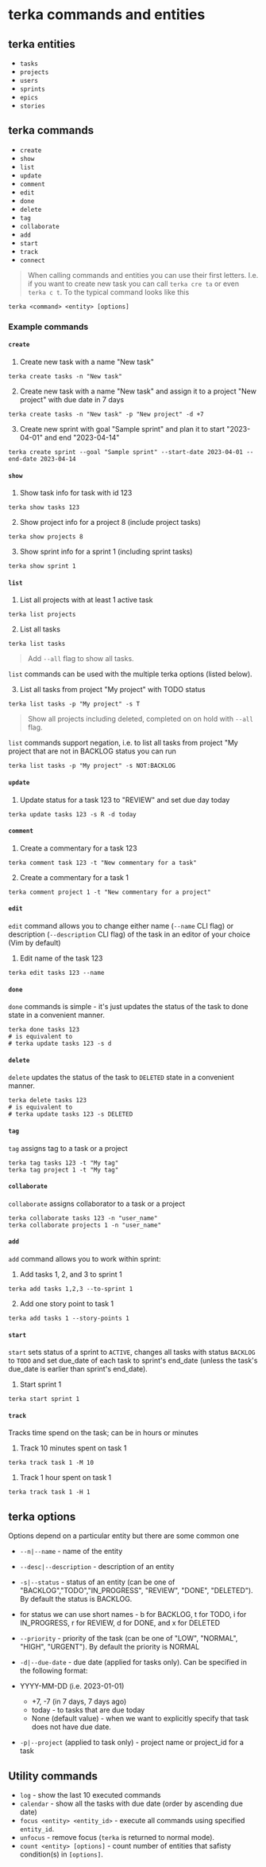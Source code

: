 # terka commands and entities

## terka entities

* `tasks`
* `projects`
* `users`
* `sprints`
* `epics`
* `stories`

## terka commands
* `create`
* `show`
* `list`
* `update`
* `comment`
* `edit`
* `done`
* `delete`
* `tag`
* `collaborate`
* `add`
* `start`
* `track`
* `connect`

> When calling commands and entities you can use their first letters.
> I.e. if you want to create new task you can call `terka cre ta` or even `terka c t`.
To the typical command looks like this

```
terka <command> <entity> [options]
```

### Example commands

#### `create`

1. Create new task with a name "New task"

```
terka create tasks -n "New task"
```

2. Create new task with a name "New task" and assign it to a project "New project" with due date in 7 days

```
terka create tasks -n "New task" -p "New project" -d +7
```

3. Create new sprint with goal "Sample sprint" and plan it to start "2023-04-01" and end "2023-04-14"

```
terka create sprint --goal "Sample sprint" --start-date 2023-04-01 --end-date 2023-04-14
```


#### `show`

1. Show task info for task with id 123

```
terka show tasks 123
```

2. Show project info for a project 8 (include project tasks)

```
terka show projects 8
```

3. Show sprint info for a sprint 1 (including sprint tasks)

```
terka show sprint 1
```

#### `list`

1. List all projects with at least 1 active task

```
terka list projects
```

2. List all tasks
```
terka list tasks
```
> Add `--all` flag to show all tasks.

`list` commands can be used with the multiple terka options (listed below).

3. List all tasks from project "My project" with TODO status

```
terka list tasks -p "My project" -s T
```
> Show all projects including deleted, completed on on hold with `--all` flag.

`list` commands support negation, i.e. to list all tasks from project "My project that are not in BACKLOG status you can run

```
terka list tasks -p "My project" -s NOT:BACKLOG
```

#### `update`

1. Update  status for a task 123 to "REVIEW" and set due day today

```
terka update tasks 123 -s R -d today
```

#### `comment`

1. Create a commentary for a task 123

```
terka comment task 123 -t "New commentary for a task"
```

2. Create a commentary for a task 1

```
terka comment project 1 -t "New commentary for a project"
```
#### `edit`

`edit` command allows you to change either name (`--name` CLI flag) or description (`--description` CLI flag) of the task in an editor of your choice (Vim by default)

1. Edit name of the task 123
```
terka edit tasks 123 --name
```

#### `done`

`done` commands is simple - it's just updates the status of the task to done state in a convenient manner.

```
terka done tasks 123
# is equivalent to
# terka update tasks 123 -s d
```

#### `delete`

`delete` updates the status of the task to `DELETED` state in a convenient manner.

```
terka delete tasks 123
# is equivalent to
# terka update tasks 123 -s DELETED
```

#### `tag`

`tag` assigns tag to a task or a project

```
terka tag tasks 123 -t "My tag"
terka tag project 1 -t "My tag"
```

#### `collaborate`

`collaborate` assigns collaborator to a task or a project

```
terka collaborate tasks 123 -n "user_name"
terka collaborate projects 1 -n "user_name"
```

#### `add`

`add` command allows you to work within sprint:

1. Add tasks 1, 2, and 3 to sprint 1

```
terka add tasks 1,2,3 --to-sprint 1
```

2. Add one story point to task 1

```
terka add tasks 1 --story-points 1
```

#### `start`

`start` sets status of a sprint to `ACTIVE`, changes all tasks with status `BACKLOG` to `TODO`
and set due_date of each task to sprint's end_date (unless the task's due_date is earlier than
sprint's end_date).

1. Start sprint 1
```
terka start sprint 1
```
#### `track`

Tracks time spend on the task; can be in hours or minutes

1. Track 10 minutes spent on task 1

```
terka track task 1 -M 10
```
1. Track 1 hour spent on task 1
```
terka track task 1 -H 1
```


## terka options
Options depend on a particular entity but there are some common one
* `--n|--name` - name of the entity
* `--desc|--description` - description of an entity
* `-s|--status` - status of an entity (can be one of "BACKLOG","TODO","IN_PROGRESS", "REVIEW", "DONE", "DELETED"). By default the status is BACKLOG.
* for status we can use short names - b for BACKLOG, t for TODO, i for IN_PROGRESS, r for REVIEW, d for DONE, and x for DELETED
 * `--priority` - priority of the task (can be one of "LOW", "NORMAL", "HIGH", "URGENT"). By default the priority is NORMAL
 * `-d|--due-date` - due date (applied for tasks only). Can be specified in the following format:
 * YYYY-MM-DD (i.e. 2023-01-01)
   * +7, -7 (in 7 days, 7 days ago)
   * today - to tasks that are due today
   * None (default value) - when we want to explicitly specify that task does not have due date.

 * `-p|--project` (applied to task only) - project name or project_id for a task


 ## Utility commands

 * `log` - show the last 10 executed commands
 * `calendar` - show all the tasks with due date (order by ascending due date)
 * `focus <entity> <entity_id>` - execute all commands using specified `entity_id`.
 * `unfocus` - remove focus (`terka` is returned to normal mode).
 * `count <entity> [options]` -  count number of entities that safisty condition(s) in `[options]`.

